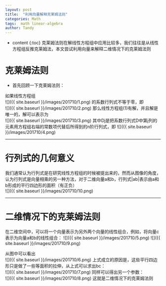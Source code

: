 ```yaml
---
layout: post
title:  "利用向量解释克莱姆法则"
categories: Math
tags:  math linear-algebra
author: Tandy
---
```


* content
{:toc}
克莱姆法则在解线性方程组中应用比较多，我们往往是从线性方程组反推克莱姆法，本文尝试利用向量来解释二维情况下的克莱姆法则




# 克莱姆法则
- 首先回顾一下克莱姆法则：

如果线性方程组  
![]({{ site.baseurl }}/images/201710/1.png)
的系数行列式不等于零，即  
![]({{ site.baseurl }}/images/201710/2.png)
那么线性方程组(1)有解，并且解是唯一的，解可以表示为  
![]({{ site.baseurl }}/images/201710/3.png)
其中Dj是把系数行列式D中第j列的元素用方程组右端的常数项代替后所得到的n阶行列式，即
![]({{ site.baseurl }}/images/201710/4.png)

---

# 行列式的几何意义
我们通常认为行列式是在研究线性方程组的时候被提出来的，然而从图像的角度，认为行列式是向量相乘的另一种方法，对于二维向量a和b，行列式|ab|表示由a和b形成的平行四边形的面积（有正负）  
![]({{ site.baseurl }}/images/201710/10.png)

---

# 二维情况下的克莱姆法则

在二维空间中，可以将一个向量表示为另外两个向量的线性组合，例如，将向量c表示为向量a和b的线性组合：
![]({{ site.baseurl }}/images/201710/5.png)
![]({{ site.baseurl }}/images/201710/9.png)

从图中可以看出  
![]({{ site.baseurl }}/images/201710/6.png)
上式成立的原因是，这些平行四边形只是做了一些等面积的拉伸，从上式可以求出bc：  
![]({{ site.baseurl }}/images/201710/7.png)
同样可以得出另一个参数：  
![]({{ site.baseurl }}/images/201710/8.png)
这就是二维情况下的克莱姆法则
